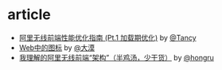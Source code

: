 # article

- [阿里无线前端性能优化指南 (Pt.1 加载期优化)](https://github.com/amfe/article/issues/1) by [@Tancy](https://github.com/tancy)
- [Web中的图标](https://github.com/amfe/article/issues/2) by [@大漠](https://github.com/airen)
- [我理解的阿里无线前端“架构”（半鸡汤，少干货）](https://github.com/amfe/article/issues/3) by [@hongru](https://github.com/hongru)
